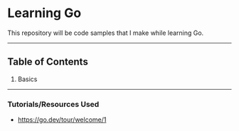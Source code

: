 # Learning Go

This repository will be code samples that I make while learning Go.

---

## Table of Contents
1.  Basics
----

### Tutorials/Resources Used

- https://go.dev/tour/welcome/1
